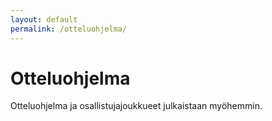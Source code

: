 ```yaml
---
layout: default
permalink: /otteluohjelma/
---
```


# Otteluohjelma

Otteluohjelma ja osallistujajoukkueet julkaistaan myöhemmin.
